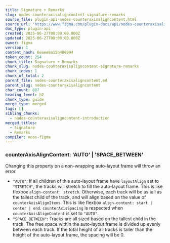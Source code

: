 ```yaml
---
title: Signature + Remarks
slug: nodes-counteraxisaligncontent-signature-remarks
source_file: plugin-api-nodes-counteraxisaligncontent.html
source_url: 'https://www.figma.com/plugin-docs/api/nodes-counteraxisaligncontent/'
doc_type: plugin-api
created: 2025-06-27T00:00:00.000Z
updated: 2025-06-27T00:00:00.000Z
owner: figma
version: 1
content_hash: 6eaee9a15b406994
token_count: 254
chunk_title: Signature + Remarks
chunk_slug: nodes-counteraxisaligncontent-signature-remarks
chunk_index: 1
chunk_of_total: 2
parent_file: nodes-counteraxisaligncontent.md
parent_slug: nodes-counteraxisaligncontent
char_count: 887
heading_level: h2
chunk_type: guide
merge_type: merged
tags: []
sibling_chunks:
  - nodes-counteraxisaligncontent-introduction
merged_titles:
  - Signature
  - Remarks
compiler: noos-figma
---
```


### counterAxisAlignContent: 'AUTO' | 'SPACE_BETWEEN'

Changing this property on a non-wrapping auto-layout frame will throw an error.

- `"AUTO"`: If all children of this auto-layout frame have `layoutAlign` set to `"STRETCH"`, the tracks will stretch to fill the auto-layout frame. This is like flexbox `align-content: stretch`. Otherwise, each track will be as tall as the tallest child of the track, and will align based on the value of `counterAxisAlignItems`. This is like flexbox `align-content: start | center | end`. `counterAxisSpacing` is respected when `counterAxisAlignContent` is set to `"AUTO"`.
- `"SPACE_BETWEEN"`: Tracks are all sized based on the tallest child in the track. The free space within the auto-layout frame is divided up evenly between each track. If the total height of all tracks is taller than the height of the auto-layout frame, the spacing will be 0.
